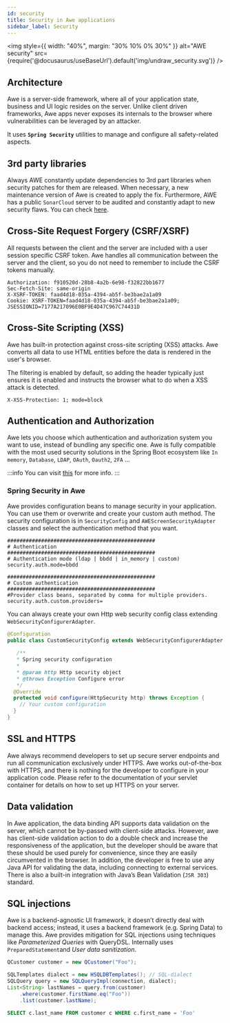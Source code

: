 ```yaml
---
id: security
title: Security in Awe applications
sidebar_label: Security
---
```


<img style={{ width: "40%", margin: "30% 10% 0% 30%" }} 
    alt="AWE security" 
    src={require('@docusaurus/useBaseUrl').default('img/undraw_security.svg')}
/>

## Architecture
Awe is a server-side framework, where all of your application state, business and UI logic resides on the server. Unlike client driven frameworks, Awe apps never exposes its internals to the browser where vulnerabilities can be leveraged by an attacker.

It uses **`Spring Security`** utilities to manage and configure all safety-related aspects.

## 3rd party libraries
Always AWE constantly update dependencies to 3rd part libraries when security patches for them are released. When necessary, a new maintenance version of Awe is created to apply the fix. Furthermore, AWE has a public `SonarCloud` server to be audited and constantly adapt to new security flaws. You can check [here](https://sonarcloud.io/component_measures?id=aweframework_awe&metric=Security).

## Cross-Site Request Forgery (CSRF/XSRF)
All requests between the client and the server are included with a user session specific CSRF token. Awe handles all communication between the server and the client, so you do not need to remember to include the CSRF tokens manually.
```properties title="Security request headers"
Authorization: f910520d-28b8-4a2b-6e98-f32822bb1677
Sec-Fetch-Site: same-origin
X-XSRF-TOKEN: faad4d18-035a-4394-ab5f-be3bae2a1a09
Cookie: XSRF-TOKEN=faad4d18-035a-4394-ab5f-be3bae2a1a09; JSESSIONID=7177A217096E0BF9E4D47C967C74431D
```

## Cross-Site Scripting (XSS)
Awe has built-in protection against cross-site scripting (XSS) attacks. Awe converts all data to use HTML entities before the data is rendered in the user's browser.

The filtering is enabled by default, so adding the header typically just ensures it is enabled and instructs the browser what to do when a XSS attack is detected.
```properties
X-XSS-Protection: 1; mode=block
```

## Authentication and Authorization
Awe lets you choose which authentication and authorization system you want to use, instead of bundling any specific one. Awe is fully compatible with the most used security solutions in the Spring Boot ecosystem like `In memory`, `Database`, `LDAP`, `OAuth`, `Oauth2`, `2FA` ...

:::info You can visit [this](https://spring.io/guides/topicals/spring-security-architecture) for more info.
:::

### Spring Security in Awe
Awe provides configuration beans to manage security in your application. You can use them or overwrite and create your custom auth method. The security configuration is in `SecurityConfig` and `AWEScreenSecurityAdapter` classes and select the authentication method that you want.
```shell script title="Configuration properties"
################################################
# Authentication
################################################
# Authentication mode (ldap | bbdd | in_memory | custom)
security.auth.mode=bbdd

################################################
# Custom authentication
################################################
#Provider class beans, separated by comma for multiple providers.
security.auth.custom.providers=
```

You can always create your own Http web security config class extending `WebSecurityConfigurerAdapter`. 

```java title="Custom Http security configuration"
@Configuration
public class CustomSecurityConfig extends WebSecurityConfigurerAdapter {
  
   /**
   * Spring security configuration
   *
   * @param http Http security object
   * @throws Exception Configure error
   */
  @Override
  protected void configure(HttpSecurity http) throws Exception {
    // Your custom configuration
  }
}

```

## SSL and HTTPS
Awe always recommend developers to set up secure server endpoints and run all communication exclusively under HTTPS. Awe works out-of-the-box with HTTPS, and there is nothing for the developer to configure in your application code. Please refer to the documentation of your servlet container for details on how to set up HTTPS on your server.

## Data validation
In Awe application, the data binding API supports data validation on the server, which cannot be by-passed with client-side attacks. However, awe has client-side validation action to do a double check and increase the responsiveness of the application, but the developer should be aware that these should be used purely for convenience, since they are easily circumvented in the browser. In addition, the developer is free to use any Java API for validating the data, including connecting to external services. There is also a built-in integration with Java’s Bean Validation (`JSR 303`) standard.

## SQL injections
Awe is a backend-agnostic UI framework, it doesn’t directly deal with backend access; instead, it uses a backend framework (e.g. Spring Data) to manage this. Awe provides mitigation for SQL injections using techniques like *Parameterized Queries* with QueryDSL. Internally uses `PreparedStatement`and *User data sanitization*.

```java title="QueryDsl Example"
QCustomer customer = new QCustomer("Foo");

SQLTemplates dialect = new HSQLDBTemplates(); // SQL-dialect
SQLQuery query = new SQLQueryImpl(connection, dialect); 
List<String> lastNames = query.from(customer)
    .where(customer.firstName.eq("Foo"))
    .list(customer.lastName);
```

```sql
SELECT c.last_name FROM customer c WHERE c.first_name = 'Foo'
```



